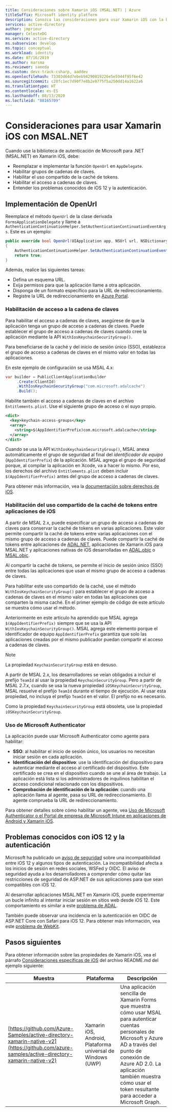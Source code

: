 ```yaml
---
title: Consideraciones sobre Xamarin iOS (MSAL.NET) | Azure
titleSuffix: Microsoft identity platform
description: Conozca las consideraciones para usar Xamarin iOS con la biblioteca de autenticación de Microsoft para .NET (MSAL.NET).
services: active-directory
author: jmprieur
manager: CelesteDG
ms.service: active-directory
ms.subservice: develop
ms.topic: conceptual
ms.workload: identity
ms.date: 07/16/2019
ms.author: marsma
ms.reviewer: saeeda
ms.custom: devx-track-csharp, aaddev
ms.openlocfilehash: 73303d64d7ebeb94290819226e5e5944f95f6e42
ms.sourcegitcommit: c28fc1ec7d90f7e8b2e8775f5a250dd14a1622a6
ms.translationtype: HT
ms.contentlocale: es-ES
ms.lasthandoff: 08/13/2020
ms.locfileid: "88165709"
---
```

# <a name="considerations-for-using-xamarin-ios-with-msalnet"></a>Consideraciones para usar Xamarin iOS con MSAL.NET
Cuando use la biblioteca de autenticación de Microsoft para .NET (MSAL.NET) en Xamarin iOS, debe: 

- Reemplazar e implementar la función `OpenUrl` en `AppDelegate`.
- Habilitar grupos de cadenas de claves.
- Habilitar el uso compartido de la caché de tokens.
- Habilitar el acceso a cadenas de claves.
- Entender los problemas conocidos de iOS 12 y la autenticación.

## <a name="implement-openurl"></a>Implementación de OpenUrl

Reemplace el método `OpenUrl` de la clase derivada `FormsApplicationDelegate` y llame a `AuthenticationContinuationHelper.SetAuthenticationContinuationEventArgs`. Este es un ejemplo:

```csharp
public override bool OpenUrl(UIApplication app, NSUrl url, NSDictionary options)
{
    AuthenticationContinuationHelper.SetAuthenticationContinuationEventArgs(url);
    return true;
}
```

Además, realice las siguientes tareas: 
* Defina un esquema URL.
* Exija permisos para que la aplicación llame a otra aplicación.
* Disponga de un formato específico para la URL de redireccionamiento.
* Registre la URL de redireccionamiento en [Azure Portal](https://portal.azure.com).

### <a name="enable-keychain-access"></a>Habilitación de acceso a la cadena de claves

Para habilitar el acceso a cadenas de claves, asegúrese de que la aplicación tenga un grupo de acceso a cadenas de claves. Puede establecer el grupo de acceso a cadenas de claves cuando cree la aplicación mediante la API `WithIosKeychainSecurityGroup()`.

Para beneficiarse de la caché y del inicio de sesión único (SSO), establezca el grupo de acceso a cadenas de claves en el mismo valor en todas las aplicaciones.

En este ejemplo de configuración se usa MSAL 4.x:
```csharp
var builder = PublicClientApplicationBuilder
     .Create(ClientId)
     .WithIosKeychainSecurityGroup("com.microsoft.adalcache")
     .Build();
```

Habilite también el acceso a cadenas de claves en el archivo `Entitlements.plist`. Use el siguiente grupo de acceso o el suyo propio.

```xml
<dict>
  <key>keychain-access-groups</key>
  <array>
    <string>$(AppIdentifierPrefix)com.microsoft.adalcache</string>
  </array>
</dict>
```

Cuando se usa la API `WithIosKeychainSecurityGroup()`, MSAL anexa automáticamente el grupo de seguridad al final del *identificador de equipo* (`AppIdentifierPrefix`) de la aplicación. MSAL agrega el grupo de seguridad porque, al compilar la aplicación en Xcode, va a hacer lo mismo. Por eso, los derechos del archivo `Entitlements.plist` deben incluir `$(AppIdentifierPrefix)` antes del grupo de acceso a cadenas de claves.

Para obtener más información, vea la [documentación sobre derechos de iOS](https://developer.apple.com/documentation/security/keychain_services/keychain_items/sharing_access_to_keychain_items_among_a_collection_of_apps). 

### <a name="enable-token-cache-sharing-across-ios-applications"></a>Habilitación del uso compartido de la caché de tokens entre aplicaciones de iOS

A partir de MSAL 2.x, puede especificar un grupo de acceso a cadenas de claves para conservar la caché de tokens en varias aplicaciones. Este valor permite compartir la caché de tokens entre varias aplicaciones con el mismo grupo de acceso a cadenas de claves. Puede compartir la caché de tokens entre aplicaciones de [ADAL.NET](https://aka.ms/adal-net), aplicaciones de Xamarin.iOS para MSAL.NET y aplicaciones nativas de iOS desarrolladas en [ADAL.objc](https://github.com/AzureAD/azure-activedirectory-library-for-objc) o [MSAL.objc](https://github.com/AzureAD/microsoft-authentication-library-for-objc).

Al compartir la caché de tokens, se permite el inicio de sesión único (SSO) entre todas las aplicaciones que usan el mismo grupo de acceso a cadenas de claves.

Para habilitar este uso compartido de la caché, use el método `WithIosKeychainSecurityGroup()` para establecer el grupo de acceso a cadenas de claves en el mismo valor en todas las aplicaciones que comparten la misma caché. En el primer ejemplo de código de este artículo se muestra cómo usar el método.

Anteriormente en este artículo ha aprendido que MSAL agrega `$(AppIdentifierPrefix)` siempre que se usa la API `WithIosKeychainSecurityGroup()`. MSAL agrega este elemento porque el identificador de equipo `AppIdentifierPrefix` garantiza que solo las aplicaciones creadas por el mismo publicador puedan compartir el acceso a cadenas de claves.

> [!NOTE]
> La propiedad `KeychainSecurityGroup` está en desuso.
> 
> A partir de MSAL 2.x, los desarrolladores se veían obligados a incluir el prefijo `TeamId` al usar la propiedad `KeychainSecurityGroup`. Pero a partir de MSAL 2.7.x, cuando se usa la nueva propiedad `iOSKeychainSecurityGroup`, MSAL resuelve el prefijo `TeamId` durante el tiempo de ejecución. Al usar esta propiedad, no incluya el prefijo `TeamId` en el valor. El prefijo no es necesario.
>
> Como la propiedad `KeychainSecurityGroup` está obsoleta, use la propiedad `iOSKeychainSecurityGroup`.

### <a name="use-microsoft-authenticator"></a>Uso de Microsoft Authenticator

La aplicación puede usar Microsoft Authenticator como agente para habilitar:

- **SSO**: al habilitar el inicio de sesión único, los usuarios no necesitan iniciar sesión en cada aplicación.
- **Identificación del dispositivo**: use la identificación del dispositivo para autenticar mediante el acceso al certificado del dispositivo. Este certificado se crea en el dispositivo cuando se une al área de trabajo. La aplicación está lista si los administradores de inquilinos habilitan el acceso condicional relacionado con los dispositivos.
- **Comprobación de identificación de la aplicación**: cuando una aplicación llama al agente, pasa su URL de redireccionamiento. El agente comprueba la URL de redireccionamiento.

Para obtener detalles sobre cómo habilitar un agente, vea [Uso de Microsoft Authenticator o el Portal de empresa de Microsoft Intune en aplicaciones de Android y Xamarin iOS](msal-net-use-brokers-with-xamarin-apps.md).

## <a name="known-issues-with-ios-12-and-authentication"></a>Problemas conocidos con iOS 12 y la autenticación
Microsoft ha publicado un [aviso de seguridad](https://github.com/aspnet/AspNetCore/issues/4647) sobre una incompatibilidad entre iOS 12 y algunos tipos de autenticación. La incompatibilidad afecta a los inicios de sesión en redes sociales, WSFed y OIDC. El aviso de seguridad ayuda a los desarrolladores a comprender cómo quitar las restricciones de seguridad de ASP.NET de sus aplicaciones para que sean compatibles con iOS 12.  

Al desarrollar aplicaciones MSAL.NET en Xamarin iOS, puede experimentar un bucle infinito al intentar iniciar sesión en sitios web desde iOS 12. Este comportamiento es similar a este [problema de ADAL](https://github.com/AzureAD/azure-activedirectory-library-for-dotnet/issues/1329). 

También puede observar una incidencia en la autenticación en OIDC de ASP.NET Core con Safari para iOS 12. Para obtener más información, vea este [problema de WebKit](https://bugs.webkit.org/show_bug.cgi?id=188165).

## <a name="next-steps"></a>Pasos siguientes

Para obtener información sobre las propiedades de Xamarin iOS, vea el párrafo [Consideraciones específicas de iOS](https://github.com/Azure-Samples/active-directory-xamarin-native-v2/tree/master/1-Basic#ios-specific-considerations) del archivo README.md del ejemplo siguiente:

Muestra | Plataforma | Descripción
------ | -------- | -----------
[https://github.com/Azure-Samples/active-directory-xamarin-native-v2](https://github.com/azure-samples/active-directory-xamarin-native-v2) | Xamarin iOS, Android, Plataforma universal de Windows (UWP) | Una aplicación sencilla de Xamarin Forms que muestra cómo usar MSAL para autenticar cuentas personales de Microsoft y Azure AD a través del punto de conexión de Azure AD 2.0. La aplicación también muestra cómo usar el token resultante para acceder a Microsoft Graph.

<!--- https://github.com/Azure-Samples/active-directory-xamarin-native-v2/blob/master/ReadmeFiles/Topology.png -->
